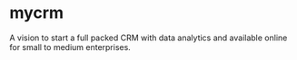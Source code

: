 # mycrm
A vision to start a full packed CRM with data analytics and available online for small to medium enterprises.
